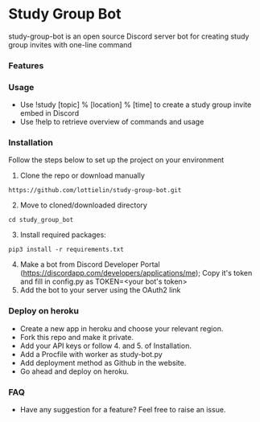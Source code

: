 # Study Group Bot

study-group-bot is an open source Discord server bot for creating study group invites with one-line command

### Features

### Usage

- Use !study [topic] % [location] % [time] to create a study group invite embed in Discord
- Use !help to retrieve overview of commands and usage

### Installation

Follow the steps below to set up the project on your environment

1. Clone the repo or download manually

```
https://github.com/lottielin/study-group-bot.git
```

2. Move to cloned/downloaded directory

```
cd study_group_bot
```

3. Install required packages:

```
pip3 install -r requirements.txt
```

4. Make a bot from Discord Developer Portal (https://discordapp.com/developers/applications/me); Copy it's token and fill in config.py as TOKEN=<your bot's token>
5. Add the bot to your server using the OAuth2 link

### Deploy on heroku

- Create a new app in heroku and choose your relevant region.
- Fork this repo and make it private.
- Add your API keys or follow 4. and 5. of Installation.
- Add a Procfile with worker as study-bot.py
- Add deployment method as Github in the website.
- Go ahead and deploy on heroku.

### FAQ

- Have any suggestion for a feature? Feel free to raise an issue.

